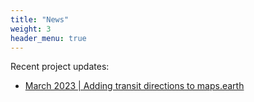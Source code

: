 ```yaml
---
title: "News"
weight: 3
header_menu: true
---
```


Recent project updates:

* [March 2023 | Adding transit directions to maps.earth](/posts/2023/03/adding-transit-directions-to-maps.earth/)
